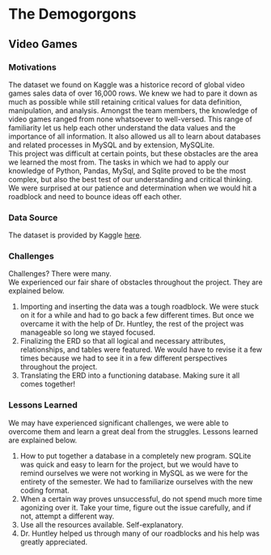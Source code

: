 # The Demogorgons

## Video Games

### **Motivations**

The dataset we found on Kaggle was a historice record of global video games sales data of over 16,000 rows.  We knew we had to pare it down as much as possible while still retaining critical values for data definition, manipulation, and analysis. Amongst the team members, the knowledge of video games ranged from none whatsoever to well-versed.  This range of familiarity let us help each other understand the data values and the importance of all information.  It also allowed us all to learn about databases and related processes in MySQL and by extension, MySQLite.  
This project was difficult at certain points, but these obstacles are the area we learned the most from.  The tasks in which we had to apply our knowledge of Python, Pandas, MySql, and Sqlite proved to be the most complex, but also the best test of our understanding and critical thinking.  We were surprised at our patience and determination when we would hit a roadblock and need to bounce ideas off each other.  

### **Data Source**

The dataset is provided by Kaggle [here](https://www.kaggle.com/gregorut/videogamesales).  

### **Challenges**

Challenges?  There were many.  
We experienced our fair share of obstacles throughout the project.  They are explained below.  
1. Importing and inserting the data was a tough roadblock.  We were stuck on it for a while and had to go back a few different times.  But once we overcame it with the help of Dr. Huntley, the rest of the project was manageable so long we stayed focused.  
2. Finalizing the ERD so that all logical and necessary attributes, relationships, and tables were featured. We would have to revise it a few times because we had to see it in a few different perspectives throughout the project.    
3. Translating the ERD into a functioning database. Making sure it all comes together!

### **Lessons Learned**

We may have experienced significant challenges, we were able to overcome them and learn a great deal from the struggles.  Lessons learned are explained below.  
1. How to put together a database in a completely new program.  SQLite was quick and easy to learn for the project, but we would have to remind ourselves we were not working in MySQL as we were for the entirety of the semester.  We had to familiarize ourselves with the new coding format.
2. When a certain way proves unsuccessful, do not spend much more time agonizing over it.  Take your time, figure out the issue carefully, and if not, attempt a different way.  
3. Use all the resources available.  Self-explanatory. 
4. Dr. Huntley helped us through many of our roadblocks and his help was greatly appreciated.  
